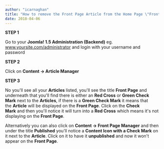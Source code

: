 ```yaml
---
author: "icarnaghan"
title: "How to remove the Front Page Article from the Home Page \"Front Page\" using Joomla! 1.5"
date: 2018-04-06
---
```


**STEP 1**

Go to your **Joomla! 1.5 Administration (Backend)** eg. www.yoursite.com/administrator and login with your username and password

**STEP 2**

Click on **Content -> Article Manager**

**STEP 3**

No you'll see all your **Articles** listed, you'll see the title **Front Page** and underneath that you'll find there is either an **Red Cross** or **Green Check Mark** next to the **Articles**, if there is a **Green Check Mark** it means that the **Article** will be displayed on the **Front Page**. Click on the **Check Mark** and then you'll notice it will turn into a **Red Cross** which means it's not displaying on the **Front Page**.

Alternatively you can also click on **Content -> Front Page Manager** and then under the title **Published** you'll notice a **Content Icon with a Check Mark** on it next to the **Article**. Click on it to have it **unpublished** and now it won't appear on the **Front Page**.
